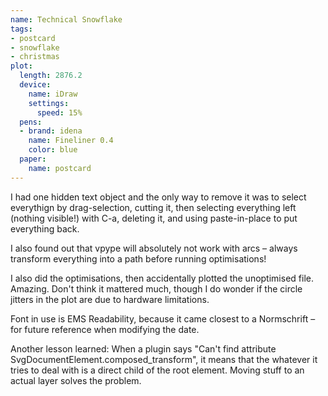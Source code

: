 ```yaml
---
name: Technical Snowflake
tags:
- postcard
- snowflake
- christmas
plot:
  length: 2876.2
  device:
    name: iDraw
    settings:
      speed: 15%
  pens:
  - brand: idena
    name: Fineliner 0.4
    color: blue
  paper:
    name: postcard
---
```

I had one hidden text object and the only way to remove it was to select everythign by drag-selection, cutting it, then
selecting everything left (nothing visible!) with C-a, deleting it, and using paste-in-place to put everything back.

I also found out that vpype will absolutely not work with arcs – always transform everything into a path before running
optimisations!

I also did the optimisations, then accidentally plotted the unoptimised file. Amazing. Don't think it mattered much,
though I do wonder if the circle jitters in the plot are due to hardware limitations.

Font in use is EMS Readability, because it came closest to a Normschrift – for future reference when modifying the date.

Another lesson learned: When a plugin says "Can't find attribute SvgDocumentElement.composed_transform", it means that
the whatever it tries to deal with is a direct child of the root element. Moving stuff to an actual layer solves the
problem.
